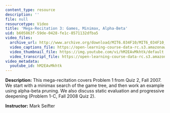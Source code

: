 ```yaml
---
content_type: resource
description: ''
file: null
resourcetype: Video
title: 'Mega-Recitation 3: Games, Minimax, Alpha-Beta'
uid: b605863f-59de-0428-fe1c-8571132dfba5
video_files:
  archive_url: http://www.archive.org/download/MIT6.034F10/MIT6_034F10_rec03_300k.mp4
  video_captions_file: https://open-learning-course-data-rc.s3.amazonaws.com/6-034-artificial-intelligence-fall-2010/23b280f5a18b5baa9c9f3e1e6e13eaab_hM2EAvMkhtk.vtt
  video_thumbnail_file: https://img.youtube.com/vi/hM2EAvMkhtk/default.jpg
  video_transcript_file: https://open-learning-course-data-rc.s3.amazonaws.com/6-034-artificial-intelligence-fall-2010/e83131e9d1eddde294b6a86bb6580c55_hM2EAvMkhtk.pdf
video_metadata:
  youtube_id: hM2EAvMkhtk
---
```


**Description:** This mega-recitation covers Problem 1 from Quiz 2, Fall 2007. We start with a minimax search of the game tree, and then work an example using alpha-beta pruning. We also discuss static evaluation and progressive deepening (Problem 1-C, Fall 2008 Quiz 2).

**Instructor:** Mark Seifter